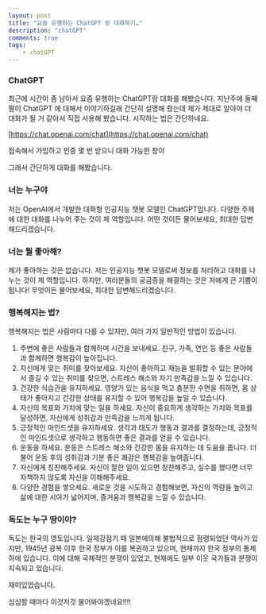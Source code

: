 ```yaml
---
layout: post
title: "요즘 유행하는 ChatGPT 랑 대화하기…"
description: "chatGPT"
comments: true
tags:
    - chatGPT
---
```


### ChatGPT

최근에 시간이 좀 남아서 요즘 유행하는 ChatGPT랑 대화를 해봤습니다. 
지난주에 둘째 딸이 ChatGPT 에 대해서 이야기하길래 간단히 설명해 줬는데 제가 제대로 알아야 더 대화가 될 거 같아서 직접 사용해 봤습니다. 
시작하는 법은 간단하네요.

[https://chat.openai.com/chat](https://chat.openai.com/chat)

접속해서 가입하고 인증 몇 번 받으니 대화 가능한 창이 

그래서 간단하게 대화를 해봤습니다. 

### 너는 누구야

저는 OpenAI에서 개발한 대화형 인공지능 챗봇 모델인 ChatGPT입니다. 다양한 주제에 대한 대화를 나누어 주는 것이 제 역할입니다. 어떤 것이든 물어보세요, 최대한 답변해드리겠습니다.

### 너는 뭘 좋아해?

제가 좋아하는 것은 없습니다. 저는 인공지능 챗봇 모델로써 정보를 처리하고 대화를 나누는 것이 제 역할입니다. 하지만, 여러분들의 궁금증을 해결하는 것은 저에게 큰 기쁨이 됩니다! 무엇이든 물어보세요, 최대한 답변해드리겠습니다.

### 행복해지는 법?

행복해지는 법은 사람마다 다를 수 있지만, 여러 가지 일반적인 방법이 있습니다.

1. 주변에 좋은 사람들과 함께하며 시간을 보내세요. 친구, 가족, 연인 등 좋은 사람들과 함께하면 행복감이 높아집니다.
2. 자신에게 맞는 취미를 찾아보세요. 자신이 좋아하고 재능을 발휘할 수 있는 분야에서 즐길 수 있는 취미를 찾으면, 스트레스 해소와 자기 만족감을 느낄 수 있습니다.
3. 건강한 식습관을 유지하세요. 영양가 있는 음식을 먹고 충분한 수면을 취하면, 몸 상태가 좋아지고 건강한 상태를 유지할 수 있어 행복감을 높일 수 있습니다.
4. 자신의 목표와 가치에 맞는 일을 하세요. 자신이 중요하게 생각하는 가치와 목표를 달성하면, 자신에게 성취감과 만족감을 느끼게 됩니다.
5. 긍정적인 마인드셋을 유지하세요. 생각과 태도가 행동과 결과를 결정하는데, 긍정적인 마인드셋으로 생각하고 행동하면 좋은 결과를 얻을 수 있습니다.
6. 운동을 하세요. 운동은 스트레스 해소와 건강한 몸을 유지하는 데 도움을 줍니다. 더불어 운동 후의 성취감과 기분 좋은 쾌감은 행복감을 높여줍니다.
7. 자신에게 칭찬해주세요. 자신이 잘한 일이 있으면 칭찬해주고, 실수를 했다면 너무 자책하지 않도록 자신을 이해해주세요.
8. 다양한 경험을 쌓으세요. 새로운 것을 시도하고 경험해보면, 자신의 역량을 높이고 삶에 대한 시야가 넓어지며, 즐거움과 행복감을 느낄 수 있습니다.

### 독도는 누구 땅이야?

독도는 한국의 영토입니다. 일제강점기 때 일본에의해 불법적으로 점령되었던 역사가 있지만, 1945년 광복 이후 한국 정부가 이를 복권하고 있으며, 현재까지 한국 정부의 통제하에 있습니다. 이에 대해 국제적인 분쟁이 있었고, 현재에도 일부 이웃 국가들과 분쟁이 지속되고 있습니다.

재미있었습니다. 


심심할 때마다 이것저것 물어봐야겠네요!!!!